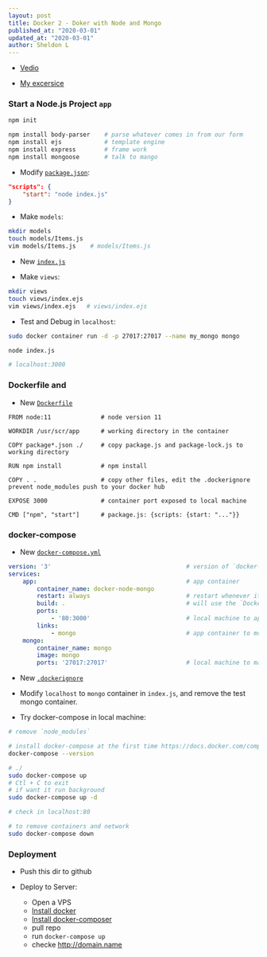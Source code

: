 ```yaml
---
layout: post
title: Docker 2 - Doker with Node and Mongo
published_at: "2020-03-01"
updated_at: "2020-03-01"
author: Sheldon L
---
```


- [Vedio](https://www.youtube.com/watch?v=hP77Rua1E0c&list=PLillGF-Rfqbb6vZqT-Lzi9Al_noaY5LAs&index=2)

- [My excersice](https://github.com/tane-rs/docker-node-mongo-test)

### Start a Node.js Project `app`

```bash
npm init

npm install body-parser    # parse whatever comes in from our form
npm install ejs            # template engine
npm install express        # frame work
npm install mongoose       # talk to mango
```

- Modify [`package.json`](package.json):

```json
"scripts": {
    "start": "node index.js"
}
```

- Make `models`:

```bash
mkdir models
touch models/Items.js
vim models/Items.js    # models/Items.js
```

- New [`index.js`](index.js)

- Make `views`:

```bash
mkdir views
touch views/index.ejs
vim views/index.ejs   # views/index.ejs
```

- Test and Debug in `localhost`:

```bash
sudo docker container run -d -p 27017:27017 --name my_mongo mongo

node index.js

# localhost:3000
```

### Dockerfile and

- New [`Dockerfile`](Dockerfile)

```note
FROM node:11              # node version 11

WORKDIR /usr/scr/app      # working directory in the container

COPY package*.json ./     # copy package.js and package-lock.js to working directory

RUN npm install           # npm install

COPY . .                  # copy other files, edit the .dockerignore prevent node_modules push to your docker hub

EXPOSE 3000               # container port exposed to local machine

CMD ["npm", "start"]      # package.js: {scripts: {start: "..."}}
```

### docker-compose

- New [`docker-compose.yml`](docker-compose.yml)

```yml
version: '3'                                      # version of `docker-compose`
services:
    app:                                          # app container
        container_name: docker-node-mongo
        restart: always                           # restart whenever it fails
        build: .                                  # will use the `Dockerfile` in the same dir to build container
        ports:
            - '80:3000'                           # local machine to app container
        links:
            - mongo                               # app container to mongo container
    mongo:
        container_name: mongo
        image: mongo
        ports: '27017:27017'                      # local machine to mango container
```

- New [`.dockerignore`](.dockerignore)

- Modify `localhost` to `mongo` container in `index.js`, and remove the test mongo container.

- Try docker-compose in local machine:

```bash
# remove `node_modules`

# install docker-compose at the first time https://docs.docker.com/compose/install/
docker-compose --version

# ./
sudo docker-compose up
# Ctl + C to exit
# if want it run background
sudo docker-compose up -d

# check in localhost:80

# to remove containers and network
sudo docker-compose down
```

### Deployment

- Push this dir to github

- Deploy to Server:

  - Open a VPS
  - [Install docker](https://hub.docker.com/search?q=&type=edition&offering=community&sort=updated_at&order=desc)
  - [Install docker-composer](https://docs.docker.com/compose/install/)
  - pull repo
  - run `docker-compose up`
  - checke http://domain.name
  